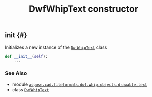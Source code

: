 ﻿---
title: DwfWhipText constructor
second_title: Aspose.CAD for Python via .NET API References
description: 
type: docs
weight: 10
url: /python-net/aspose.cad.fileformats.dwf.whip.objects.drawable.text/dwfwhiptext/__init__/
is_root: false
---

## __init__ {#}

Initializes a new instance of the [`DwfWhipText`](/cad/python-net/aspose.cad.fileformats.dwf.whip.objects.drawable.text/dwfwhiptext) class



```python
def __init__(self):
    ...
```





### See Also
* module [`aspose.cad.fileformats.dwf.whip.objects.drawable.text`](../../)
* class [`DwfWhipText`](/cad/python-net/aspose.cad.fileformats.dwf.whip.objects.drawable.text/dwfwhiptext)
